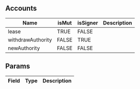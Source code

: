 

## Accounts
|Name|isMut|isSigner|Description|
|--|--|--|--|
| lease | TRUE | FALSE |  | 
| withdrawAuthority | FALSE | TRUE |  | 
| newAuthority | FALSE | FALSE |  | 
## Params
|Field|Type|Description|
|--|--|--|
